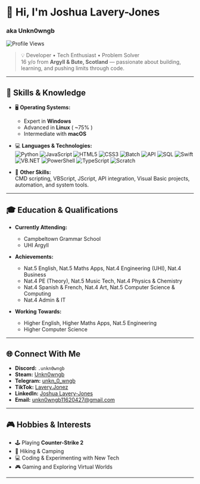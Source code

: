 # 👋 Hi, I'm Joshua Lavery-Jones  
### aka **Unkn0wngb**

![Profile Views](https://komarev.com/ghpvc/?username=Unkn-0-wngb&color=blueviolet)

> 💡 Developer • Tech Enthusiast • Problem Solver  
> 16 y/o from **Argyll & Bute, Scotland** — passionate about building, learning, and pushing limits through code.

---

## 🧠 Skills & Knowledge

- 🖥️ **Operating Systems:**  
  - Expert in **Windows**  
  - Advanced in **Linux** ( ~75% )  
  - Intermediate with **macOS**

- 💻 **Languages & Technologies:**  
  ![Python](https://img.shields.io/badge/Python-blue?logo=python&logoColor=white)
  ![JavaScript](https://img.shields.io/badge/JavaScript-yellow?logo=javascript&logoColor=black)
  ![HTML5](https://img.shields.io/badge/HTML5-orange?logo=html5&logoColor=white)
  ![CSS3](https://img.shields.io/badge/CSS3-blue?logo=css3&logoColor=white)
  ![Batch](https://img.shields.io/badge/Batchfile-lightgrey?logo=windows&logoColor=black)
  ![API](https://img.shields.io/badge/API-0052CC?logo=swagger&logoColor=white)
  ![SQL](https://img.shields.io/badge/SQL-4479A1?logo=MySQL&logoColor=white)
  ![Swift](https://img.shields.io/badge/Swift-FA7343?logo=swift&logoColor=white)
  ![VB.NET](https://img.shields.io/badge/Visual%20Basic%20.NET-68217A?logo=.net&logoColor=white)
  ![PowerShell](https://img.shields.io/badge/PowerShell-5391FE?logo=powershell&logoColor=white)
  ![TypeScript](https://img.shields.io/badge/TypeScript-007ACC?logo=typescript&logoColor=white)
  ![Scratch](https://img.shields.io/badge/Scratch-FFAB19?logo=scratch&logoColor=white)

- 🔧 **Other Skills:**  
  CMD scripting, VBScript, JScript, API integration, Visual Basic projects, automation, and system tools.

---

## 🎓 Education & Qualifications

- **Currently Attending:**  
  - Campbeltown Grammar School  
  - UHI Argyll  

- **Achievements:**  
  - Nat.5 English, Nat.5 Maths Apps, Nat.4 Engineering (UHI), Nat.4 Business  
  - Nat.4 PE (Theory), Nat.5 Music Tech, Nat.4 Physics & Chemistry  
  - Nat.4 Spanish & French, Nat.4 Art, Nat.5 Computer Science & Computing  
  - Nat.4 Admin & IT  

- **Working Towards:**  
  - Higher English, Higher Maths Apps, Nat.5 Engineering  
  - Higher Computer Science  

---

## 🌐 Connect With Me

- **Discord:** `.unkn0wngb`  
- **Steam:** [Unkn0wngb](https://steamcommunity.com/id/Unkn0wngb)  
- **Telegram:** [unkn_0_wngb](https://t.me/unkn_0_wngb)  
- **TikTok:** [Lavery.Jonez](https://www.tiktok.com/@lavery.jonez?lang=en)  
- **LinkedIn:** [Joshua Lavery-Jones](https://uk.linkedin.com/in/joshua-lavery-jones-8b4662333)  
- **Email:** [unkn0wngb11620427@gmail.com](mailto:unkn0wngb11620427@gmail.com)

---

## 🎮 Hobbies & Interests

- 🕹️ Playing **Counter-Strike 2**
- 🌲 Hiking & Camping
- 💻 Coding & Experimenting with New Tech
- 🎮 Gaming and Exploring Virtual Worlds

---
